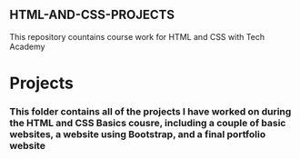 ## HTML-AND-CSS-PROJECTS
This repository countains course work for HTML and CSS with Tech Academy
<h1>Projects</h1>
<h3>This folder contains all of the projects I have worked on during the HTML and CSS Basics cousre, including a couple of basic websites, a website using Bootstrap, and a final portfolio website</h3>
